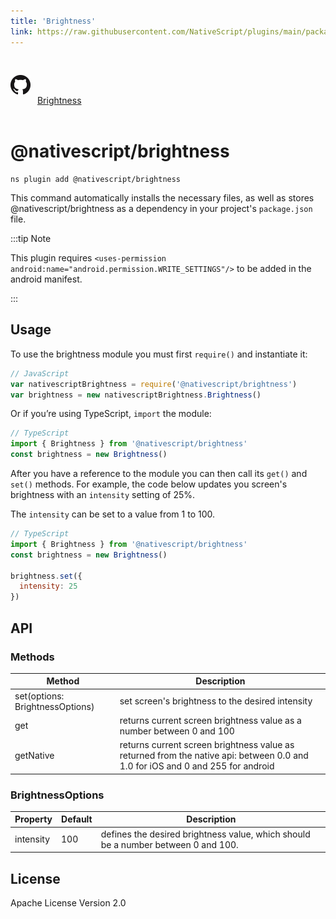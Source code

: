 ```yaml
---
title: 'Brightness'
link: https://raw.githubusercontent.com/NativeScript/plugins/main/packages/brightness/README.md
---
```


<div style="width: 100%; padding: 1.2em 0em">
  					<img alt="github logo" src="../assets/images/github/GitHub-Mark-32px.png" style="display: inline; margin: 1em 0.5em 1em 0em">
  					<a href="https://github.com/NativeScript/plugins/tree/main/packages/brightness" target="_blank" noopener>Brightness</a>
				</div>

# @nativescript/brightness

```cli
ns plugin add @nativescript/brightness
```

This command automatically installs the necessary files, as well as stores @nativescript/brightness as a dependency in your project's `package.json` file.

:::tip Note

This plugin requires `<uses-permission android:name="android.permission.WRITE_SETTINGS"/>` to be added in the android manifest.

:::

## Usage

To use the brightness module you must first `require()` and instantiate it:

```javascript
// JavaScript
var nativescriptBrightness = require('@nativescript/brightness')
var brightness = new nativescriptBrightness.Brightness()
```

Or if you’re using TypeScript, `import` the module:

```typescript
// TypeScript
import { Brightness } from '@nativescript/brightness'
const brightness = new Brightness()
```

After you have a reference to the module you can then call its `get()` and `set()` methods. For example, the code below updates you screen's brightness with an `intensity` setting of 25%.

The `intensity` can be set to a value from 1 to 100.

```js
// TypeScript
import { Brightness } from '@nativescript/brightness'
const brightness = new Brightness()

brightness.set({
  intensity: 25
})
```

## API

### Methods

| Method                          | Description                                                                                                                    |
| ------------------------------- | ------------------------------------------------------------------------------------------------------------------------------ |
| set(options: BrightnessOptions) | set screen's brightness to the desired intensity                                                                               |
| get                             | returns current screen brightness value as a number between 0 and 100                                                          |
| getNative                       | returns current screen brightness value as returned from the native api: between 0.0 and 1.0 for iOS and 0 and 255 for android |

### BrightnessOptions

| Property  | Default | Description                                                                       |
| --------- | ------- | --------------------------------------------------------------------------------- |
| intensity | 100     | defines the desired brightness value, which should be a number between 0 and 100. |

## License

Apache License Version 2.0
